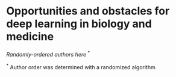 # Opportunities and obstacles for deep learning in biology and medicine

*Randomly-ordered authors here* <sup>*</sup>

<sup>*</sup> Author order was determined with a randomized algorithm
